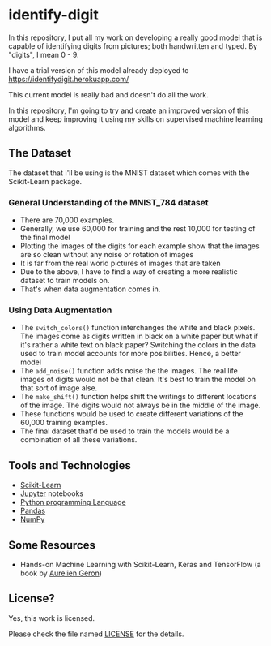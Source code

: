 # identify-digit
In this repository, I put all my work on developing a really good model that is capable of identifying digits from pictures; both handwritten and typed. By "digits", I mean 0 - 9.

I have a trial version of this model already deployed to https://identifydigit.herokuapp.com/

This current model is really bad and doesn't do all the work. 

In this repository, I'm going to try and create an improved version of this model and keep improving it using my skills on supervised machine learning algorithms.

## The Dataset
The dataset that I'll be using is the MNIST dataset which comes with the Scikit-Learn package.

### General Understanding of the MNIST_784 dataset
- There are 70,000 examples. 
- Generally, we use 60,000 for training and the rest 10,000 for testing of the final model
- Plotting the images of the digits for each example show that the images are so clean without any noise or rotation of images
- It is far from the real world pictures of images that are taken
- Due to the above, I have to find a way of creating a more realistic dataset to train models on.
- That's when data augmentation comes in.

### Using Data Augmentation
- The `switch_colors()` function interchanges the white and black pixels. The images come as digits written in black on a white paper but what if it's rather a white text on black paper? Switching the colors in the data used to train model accounts for more posibilities. Hence, a better model
- The `add_noise()` function adds noise the the images. The real life images of digits would not be that clean. It's best to train the model on that sort of image alse.
- The `make_shift()` function helps shift the writings to different locations of the image. The digits would not always be in the middle of the image.
- These functions would be used to create different variations of the 60,000 training examples.
- The final dataset that'd be used to train the models would be a combination of all these variations.

## Tools and Technologies
- [Scikit-Learn](https://scikit-learn.org/)
- [Jupyter](https://www.jupyter.org/) notebooks
- [Python programming Language](https://www.python.org/)
- [Pandas](https://pandas.pydata.org/)
- [NumPy](https://numpy.org/)

## Some Resources
- Hands-on Machine Learning with Scikit-Learn, Keras and TensorFlow (a book by [Aurelien Geron](https://www.twitter.com/aureliengeron))

## License?
Yes, this work is licensed. 

Please check the file named [LICENSE](./LICENSE) for the details.
